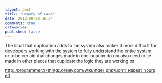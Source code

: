 ```yaml
---
layout: post
title: "Beauty of Loop"
date: 2012-08-28 16:34
comments: true
categories: 
published: false
---
```


The bloat that duplication adds to the system also makes it more difficult for developers working with the system to fully understand the entire system, or to be certain that changes made in one location do not also need to be made in other places that duplicate the logic they are working on.

http://programmer.97things.oreilly.com/wiki/index.php/Don't_Repeat_Yourself
